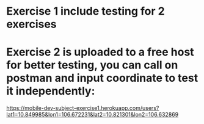 # Exercise 1 include testing for 2 exercises
# Exercise 2 is uploaded to a free host for better testing, you can call on postman and input coordinate to test it independently: 
https://mobile-dev-subject-exercise1.herokuapp.com/users?lat1=10.849985&lon1=106.672231&lat2=10.821301&lon2=106.632869
